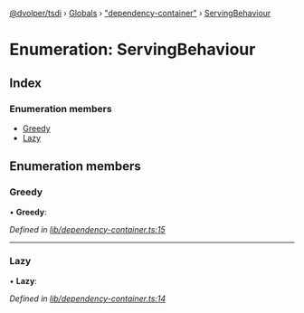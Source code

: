 [@dvolper/tsdi](../README.md) › [Globals](../globals.md) › ["dependency-container"](../modules/_dependency_container_.md) › [ServingBehaviour](_dependency_container_.servingbehaviour.md)

# Enumeration: ServingBehaviour

## Index

### Enumeration members

* [Greedy](_dependency_container_.servingbehaviour.md#greedy)
* [Lazy](_dependency_container_.servingbehaviour.md#lazy)

## Enumeration members

###  Greedy

• **Greedy**:

*Defined in [lib/dependency-container.ts:15](https://github.com/DavidVollmers/typescript-dependency-injection/blob/f4ad834/packages/tsdi/lib/dependency-container.ts#L15)*

___

###  Lazy

• **Lazy**:

*Defined in [lib/dependency-container.ts:14](https://github.com/DavidVollmers/typescript-dependency-injection/blob/f4ad834/packages/tsdi/lib/dependency-container.ts#L14)*
